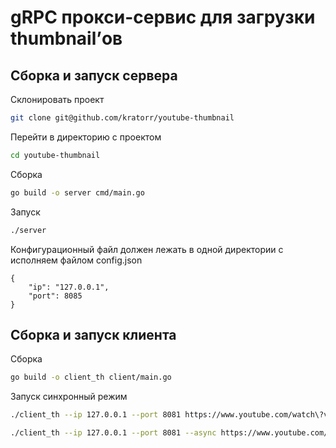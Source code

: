 #  gRPC прокси-сервис для загрузки thumbnail’ов

## Сборка и запуск сервера
Склонировать проект
```bash
git clone git@github.com/kratorr/youtube-thumbnail
```

Перейти в директорию с проектом 
```bash
cd youtube-thumbnail 
```

Сборка
```bash
go build -o server cmd/main.go 
```
Запуск 
```bash
./server 
```
Конфигурационный файл должен лежать в одной директории с исполняем файлом
config.json
```
{
    "ip": "127.0.0.1",
    "port": 8085
}
```

## Сборка и запуск клиента

Сборка
```bash
go build -o client_th client/main.go
```
Запуск синхронный режим
```bash
./client_th --ip 127.0.0.1 --port 8081 https://www.youtube.com/watch\?v\=LxJLuW5aUDQ https://www.youtube.com/watch\?v\=7JLefviLqek
```
```bash
./client_th --ip 127.0.0.1 --port 8081 --async https://www.youtube.com/watch\?v\=LxJLuW5aUDQ https://www.youtube.com/watch\?v\=7JLefviLqek
```
